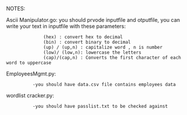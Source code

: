 NOTES:

Ascii Manipulator.go: you should prvode inputfile and otputfile, you can write your text in inputfile with these parameters: 

                  (hex) : convert hex to decimal
                  (bin) : convert binary to decimal
                  (up) / (up,n) : capitalize word , n is number
                  (low)/ (low,n): lowercase the letters
                  (cap)/(cap,n) : Converts the first character of each word to uppercase

EmployeesMgmt.py: 

              -you should have data.csv file contains employees data

wordlist cracker.py:

              -you should have passlist.txt to be checked against
